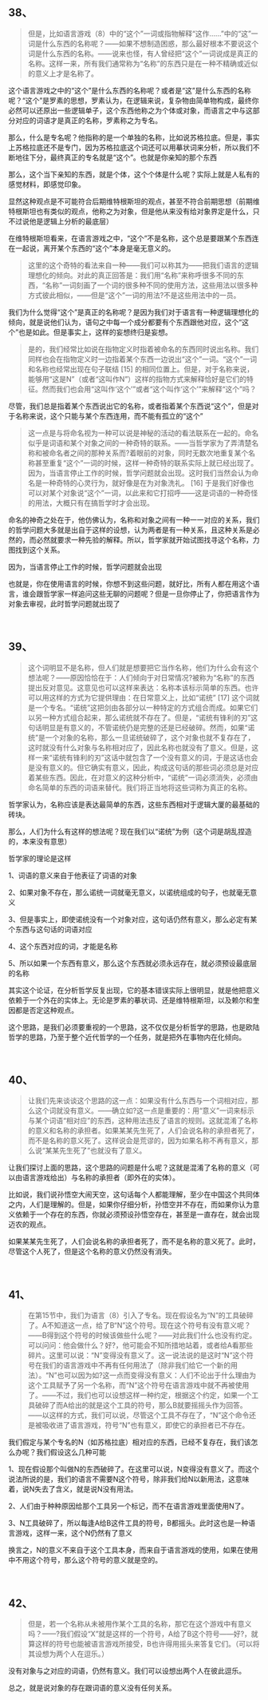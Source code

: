 <h2>38、</h2><blockquote>但是，比如语言游戏（8）中的“这个”一词或指物解释“这作……”中的“这”一词是什么东西的名称呢？——如果不想制造困惑，那么最好根本不要说这个词是什么东西的名称。——说来也怪，有人曾经把“这个”一词说成是真正的名称。这样一来，所有我们通常称为“名称”的东西只是在一种不精确或近似的意义上才是名称了。</blockquote><p>这个语言游戏之中的“这个”是什么东西的名称呢？或者是“这”是什么东西的名称呢？“这个”是罗素的思想，罗素认为，在逻辑来说，复杂物由简单物构成，最终你必然可以还原出一些逻辑单子，这个东西他称之为个体或对象，而语言之中与这部分对应的词语才是真正的名称，罗素称之为专名。</p><p>那么，什么是专名呢？他指称的是一个单独的名称，比如说苏格拉底。但是，事实上苏格拉底还不是专门，因为苏格拉底这个词还可以用摹状词来分析，所以我们不断地往下分，最终真正的专名就是“这个”。也就是你亲知的那个东西</p><p>那么，这个当下亲知的东西，就是个体，这个个体是什么呢？实际上就是人私有的感觉材料，即感觉印象。</p><p>显然这种观点是不可能符合后期维特根斯坦的观点，甚至不符合前期思想（前期维特根斯坦也有类似的观点，他称之为对象，但是他从来没有给对象界定是什么，只不过说他是逻辑上分析的最底层）</p><p>在维特根斯坦看来，在语言游戏之中，“这个”不是名称，这个总是要跟某个东西连在一起说，离开某个东西的“这个”本身是毫无意义的。</p><blockquote>这里的这个奇特的看法来自一种——我们可以称其为——把我们语言的逻辑理想化的倾向。对此的真正回答是：我们用“名称”来称呼很多不同的东西，“名称”一词刻画了一个词的很多种不同的使用方法，这些用法以很多种方式彼此相似，——但是“这个”一词的用法?不是这些用法中的一员。</blockquote><p>我们为什么觉得“这个”是真正的名称呢？是因为我们对于语言有一种逻辑理想化的倾向，就是说他们认为，语句之中每一个成分都要有个东西跟他对应，这个“这个”也是如此。但是事实上，这样的妄想终归是妄想。</p><blockquote>是的，我们经常比如说在指物定义时指着被命名的东西同时说出名称。我们同样也会在指物定义时一边指着某个东西一边说出“这个”一词。“这个”一词和名称也经常出现在句子联结 [15] 的相同位置上。但是，对于名称来说，能够用“这是N”（或者“这叫作N”）这样的指物方式来解释恰好是它们的特征。然而我们也会用“这叫作‘这个’”或者“这个叫作‘这个’”来解释“这个”吗？</blockquote><p>尽管，我们总是指着某个东西说出它的名称，或者指着某个东西说“这个”，但是对于名称来说，这个只能与某个东西连用，而不能有孤立的“这个”</p><blockquote>这一点是与将命名视为一种可以说是神秘的活动的看法联系在一起的。命名似乎是词语和某个对象之间的一种奇特的联系。——当哲学家为了弄清楚名称和被命名者之间的那种关系而?着眼前的对象，同时无数次地重复某个名称甚至重复“这个”一词的时候，这样一种奇特的联系实际上就已经出现了。因为，当语言停止工作的时候，哲学问题就会出现。这时我们当然会认为命名是一种奇特的心灵行为，就好像是在为对象洗礼。 [16] 于是我们好像也可以对某个对象说“这个”一词，以此来和它打招呼——这是词语的一种奇怪的用法，大概只有在搞哲学时才会出现。</blockquote><p>命名的神奇之处在于，他仿佛认为，名称和对象之间有一种一一对应的关系，我们的哲学问题大多就是出自于这样的设想，认为两者是有一种关系，且这种关系是必然的，而必然就要求一种先验的解释。所以，哲学家就开始试图找寻这个名称，力图找到这个关系。</p><p>因为，当语言停止工作的时候，哲学问题就会出现</p><p>也就是，你在使用语言的时候，你想不到这些问题，就好比，所有人都在用这个语言，谁会跟哲学家一样追问这些无聊的问题呢？但是一旦你停止了，你把语言作为对象去审视，此时哲学问题就出现了</p><p class="ztext-empty-paragraph"><br/></p><h2>39、</h2><blockquote>这个词明显不是名称，但人们就是想要把它当作名称，他们为什么会有这个想法呢？——原因恰恰在于：人们倾向于对日常情况?被称为“名称”的东西提出反对意见。这意见也可以这样来表达：名称本该标示简单的东西。也许可以用这样的方式为它提供理由：在日常意义上，比如“诺统” [17] 这个词就是一个专名。“诺统”这把剑由各部分以一种特定的方式组合而成。如果它们以另一种方式组合起来，那么诺统就不存在了。但是，“诺统有锋利的刃”这句话明显是有意义的，不管诺统仍是完整的还是已经破碎。然而，如果“诺统”是一个对象的名称，那么一旦诺统破碎了，这个对象也就不复存在了，这时就没有什么对象与名称相对应了，因此名称也就没有了意义。但是，这样一来“诺统有锋利的刃”这话中就包含了一个没有意义的词，于是这话也会是没有意义的。但它确实有意义，因此，构成这句话的那些词必须总是对应着某些东西。因此，在对意义的这种分析中，“诺统”一词必须消失，必须由命名简单的东西的词语来替代。我们将正当地将这些词称为真正的名称。</blockquote><p>哲学家认为，名称应该是表达最简单的东西，这些东西相对于逻辑大厦的最基础的砖块。</p><p>那么，人们为什么有这样的想法呢？现在我们以“诺统”为例（这个词是胡乱捏造的，本来没有意思）</p><p>哲学家的理论是这样</p><p>1、词语的意义来自于他表征了词语的对象</p><p>2、如果对象不存在，那么诺统一词就毫无意义，以诺统组成的句子，也就毫无意义</p><p>3、但是事实上，即使诺统没有一个对象对应，这句话仍然有意义，那么必定有某个东西与这句话的词语对应</p><p>4、这个东西对应的词，才能是名称</p><p>5、所以如果一个东西有意义，那么这个东西就必须永远存在，就必须预设最底层的名称</p><p>其实这个论证，在分析哲学反复出现，它的基本错误实际上很明显，就是他把意义依赖于一个外在的实体上。无论是罗素的摹状词、还是维特根斯坦，以及赖尔和奎因都是否定这种观点。</p><p>这个思路，是我们必须要重视的一个思路，这不仅仅是分析哲学的思路，也是欧陆哲学的思路，乃至于整个近代哲学的一个任务，就是把外在事物内在化倾向。</p><p class="ztext-empty-paragraph"><br/></p><h2>40、</h2><blockquote>让我们先来谈谈这个思路的这一点：如果没有什么东西与一个词相对应，那么这个词就没有意义。——确立如?这一点是重要的：用“意义”一词来标示与某个词语“相对应”的东西，这种用法违反了语言的规则。这就混淆了名称的意义和名称的承担者。如果某某先生死了，人们会说名称的承担者死了，而不是名称的意义死了。这样说会是荒谬的，因为如果名称不再有意义，那么说“某某先生死了”也就没有了意义。</blockquote><p>让我们探讨上面的思路，这个思路的问题是什么呢？这就是混淆了名称的意义（可以由语言游戏给出）与名称的承担者（即外在的实体）。</p><p>比如说，我们说孙悟空大闹天空，这句话每个人都能理解，至少在中国这个共同体之内，人们是理解的。但是，如果你仔细分析，孙悟空并不存在，而如果你认为意义依赖于一个存在的东西，你就必须预设孙悟空存在，甚至是一直存在，就会出现迈农的观点。</p><p>如果某某先生死了，人们会说名称的承担者死了，而不是名称的意义死了。此时，尽管这个人死了，但是这个名称的意义仍然没有消失。</p><p class="ztext-empty-paragraph"><br/></p><h2>41、</h2><blockquote>在第15节中，我们为语言（8）引入了专名。现在假设名为“N”的工具破碎了。A不知道这一点，给了B“N”这个符号。现在这个符号有没有意义呢？——B得到这个符号的时候该做些什么呢？——对此我们什么也没有约定。可以问问：他会做什么？好?，他可能会不知所措地站着，或者给A看那些碎片。这里可以说：“N”变得没有意义了。这一说法说的是这时“N”这个符号在我们的语言游戏中不再有任何用法了（除非我们给它一个新的用法）。“N”也可以因为如?这一点而变得没有意义：人们不论出于什么理由为这个工具赋予了另一个名称，而“N”这个符号在语言游戏中就不再被使用了。——不过，我们也可以设想这样一种约定，根据这个约定，如果一个工具破碎了而A给出的就是这个工具的符号，那么B就要摇摇头作为回答。——以这样的方式，我们可以说，尽管这个工具不存在了，“N”这个命令还是被吸收进了语言游戏，符号“N”也有意义，即使它的承担者已不存在。</blockquote><p>我们假定与某个专名的N（如苏格拉底）相对应的东西，已经不复存在，我们该怎么办呢？我们假设这么几种可能</p><p>1、现在假设那个叫做N的东西破碎了。在这里可以说，N变得没有意义了。而这个说法所说的是，我们的语言不需要N这个符号，除非我们给N以新用法，这意味着，说N失去了含义，就是说N没有用法。</p><p>2、人们由于种种原因给那个工具另一个标记，而不在语言游戏里面使用N了。</p><p>3、N工具破碎了，所以每逢A给B这件工具的符号，B都摇头。此时这也是一种语言游戏，这样一来，这个N仍然有了意义</p><p>换言之，N的意义不来自于这个工具本身，而来自于语言游戏的使用，如果在使用中不用这个符号，那么这个符号的意义就是空的。</p><p class="ztext-empty-paragraph"><br/></p><h2>42、</h2><blockquote>但是，若一个名称从未被用作某个工具的名称，那它在这个游戏中有意义吗？——?我们假设“X”就是这样的一个符号，A给了B这个符号——好?，就算这样的符号也能被语言游戏所接受，B也许得用摇头来答复它们。（可以将其设想为两个人在逗乐。）</blockquote><p>没有对象与之对应的词语，仍然有意义。我们可以设想出两个人在彼此逗乐。</p><p>总之，就是说对象的存在跟词语的意义没有任何关系。</p>
